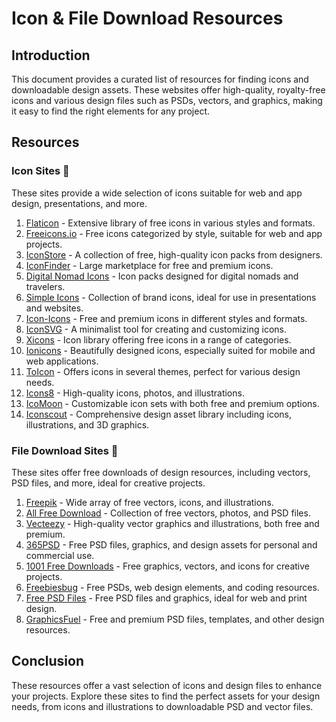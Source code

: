 # Icon & File Download Resources

## Introduction
This document provides a curated list of resources for finding icons and downloadable design assets. These websites offer high-quality, royalty-free icons and various design files such as PSDs, vectors, and graphics, making it easy to find the right elements for any project.

## Resources

### Icon Sites 🎨
These sites provide a wide selection of icons suitable for web and app design, presentations, and more.
1. [Flaticon](https://flaticon.com) - Extensive library of free icons in various styles and formats.
2. [Freeicons.io](https://freeicons.io) - Free icons categorized by style, suitable for web and app projects.
3. [IconStore](https://iconstore.co) - A collection of free, high-quality icon packs from designers.
4. [IconFinder](https://iconfinder.com) - Large marketplace for free and premium icons.
5. [Digital Nomad Icons](https://digitalnomadicons.com) - Icon packs designed for digital nomads and travelers.
6. [Simple Icons](https://simpleicons.org) - Collection of brand icons, ideal for use in presentations and websites.
7. [Icon-Icons](https://icon-icons.com) - Free and premium icons in different styles and formats.
8. [IconSVG](https://iconsvg.xyz) - A minimalist tool for creating and customizing icons.
9. [Xicons](https://xicons.co) - Icon library offering free icons in a range of categories.
10. [Ionicons](https://ionicons.com) - Beautifully designed icons, especially suited for mobile and web applications.
11. [ToIcon](https://toicon.com) - Offers icons in several themes, perfect for various design needs.
12. [Icons8](https://icons8.com) - High-quality icons, photos, and illustrations.
13. [IcoMoon](https://icomoon.io) - Customizable icon sets with both free and premium options.
14. [Iconscout](https://iconscout.com) - Comprehensive design asset library including icons, illustrations, and 3D graphics.

### File Download Sites 📁
These sites offer free downloads of design resources, including vectors, PSD files, and more, ideal for creative projects.
1. [Freepik](https://freepik.com) - Wide array of free vectors, icons, and illustrations.
2. [All Free Download](https://all-free-download.com) - Collection of free vectors, photos, and PSD files.
3. [Vecteezy](https://vecteezy.com) - High-quality vector graphics and illustrations, both free and premium.
4. [365PSD](https://365psd.com) - Free PSD files, graphics, and design assets for personal and commercial use.
5. [1001 Free Downloads](https://1001freedownloads.com) - Free graphics, vectors, and icons for creative projects.
6. [Freebiesbug](https://freebiesbug.com) - Free PSDs, web design elements, and coding resources.
7. [Free PSD Files](https://freepsdfiles.net) - Free PSD files and graphics, ideal for web and print design.
8. [GraphicsFuel](https://graphicsfuel.com) - Free and premium PSD files, templates, and other design resources.

## Conclusion
These resources offer a vast selection of icons and design files to enhance your projects. Explore these sites to find the perfect assets for your design needs, from icons and illustrations to downloadable PSD and vector files.